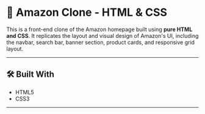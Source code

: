 # 🛒 Amazon Clone - HTML & CSS

This is a front-end clone of the Amazon homepage built using **pure HTML and CSS**. It replicates the layout and visual design of Amazon's UI, including the navbar, search bar, banner section, product cards, and responsive grid layout.

---
## 🛠️ Built With

- HTML5
- CSS3 

---
